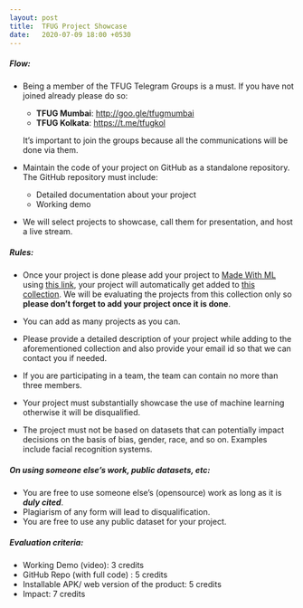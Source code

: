 ```yaml
---
layout: post
title:  TFUG Project Showcase
date:   2020-07-09 18:00 +0530
---
```



##### Flow:

- Being a member of the TFUG Telegram Groups is a must. If you have not joined already please do so:
    
  - **TFUG Mumbai**: [<span class="underline">http://goo.gle/tfugmumbai</span>](http://goo.gle/tfugmumbai)
  - **TFUG Kolkata**: [<span class="underline">https://t.me/tfugkol</span>](https://t.me/tfugkol)


  It’s important to join the groups because all the communications will be done via them.

- Maintain the code of your project on GitHub as a standalone repository. The GitHub repository must include:
    
  - Detailed documentation about your project
  - Working demo 

- We will select projects to showcase, call them for presentation, and host a live stream.


##### Rules:

- Once your project is done please add your project to [<span class="underline">Made With ML</span>](https://madewithml.com/) using [<span class="underline">this link</span>](https://madewithml.com/projects/create/?save_to_collections=18622), your project will automatically get added to [<span class="underline">this collection</span>](https://madewithml.com/collections/18622/tfug-project-showcase/). We will be evaluating the projects from this collection only so **please don’t forget to add your project once it is done**.

- You can add as many projects as you can.
- Please provide a detailed description of your project while adding to the aforementioned collection and also provide your email id so that we can contact you if needed.
- If you are participating in a team, the team can contain no more than three members.
- Your project must substantially showcase the use of machine learning otherwise it will be disqualified.
- The project must not be based on datasets that can potentially impact decisions on the basis of bias, gender, race, and so on. Examples include facial recognition systems.


##### On using someone else’s work, public datasets, etc:

- You are free to use someone else’s (opensource) work as long as it is ***duly cited***.
- Plagiarism of any form will lead to disqualification.
- You are free to use any public dataset for your project.


##### Evaluation criteria:

- Working Demo (video): 3 credits
- GitHub Repo (with full code) : 5 credits
- Installable APK/ web version of the product: 5 credits
- Impact: 7 credits
